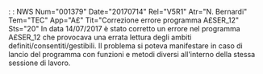  :  : NWS Num="001379" Date="20170714" Rel="V5R1" Atr="N. Bernardi" Tem="TEC" App="A£" Tit="Correzione errore programma A£SER_12" Sts="20"
In data 14/07/2017 è stato corretto un errore nel programma A£SER_12 che provocava una errata lettura degli ambiti definiti/consentiti/gestibili.
Il problema si poteva manifestare in caso di lancio del programma con funzioni e metodi diversi all'interno della stessa sessione di lavoro.
